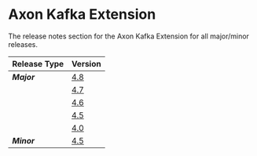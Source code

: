 # Axon Kafka Extension

The release notes section for the Axon Kafka Extension for all major/minor releases.

| Release Type | Version                                      |
|:-------------|:---------------------------------------------|
| _**Major**_  | [4.8](rn-kafka-major-releases.md#release-48) |
|              | [4.7](rn-kafka-major-releases.md#release-47) |
|              | [4.6](rn-kafka-major-releases.md#release-46) |
|              | [4.5](rn-kafka-major-releases.md#release-45) |
|              | [4.0](rn-kafka-major-releases.md#release-40) |
| _**Minor**_  | [4.5](rn-kafka-minor-releases.md#release-45) |
